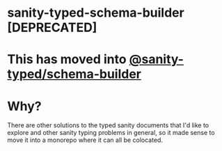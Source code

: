 # sanity-typed-schema-builder [DEPRECATED]

# This has moved into [@sanity-typed/schema-builder](https://www.npmjs.com/package/@sanity-typed/schema-builder)

# Why?

There are other solutions to the typed sanity documents that I'd like to explore and other sanity typing problems in general, so it made sense to move it into a monorepo where it can all be colocated.
